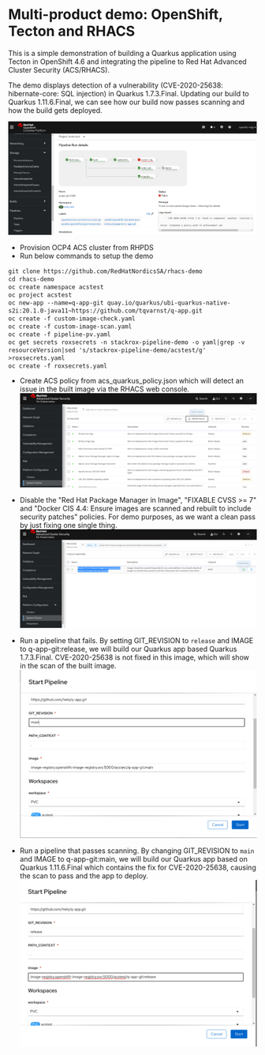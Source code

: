 # Multi-product demo: OpenShift, Tecton and RHACS
This is a simple demonstration of building a Quarkus application using Tecton in OpenShift 4.6 and integrating the pipeline to Red Hat Advanced Cluster Security (ACS/RHACS). 

The demo displays detection of a vulnerability (CVE-2020-25638: hibernate-core: SQL injection) in Quarkus 1.7.3.Final. Updating our build to Quarkus 1.11.6.Final, we can see how our build now passes scanning and how the build gets deployed.

![acs/tecton demo](img/demo.png)

* Provision OCP4 ACS cluster from RHPDS
* Run below commands to setup the demo
```
git clone https://github.com/RedHatNordicsSA/rhacs-demo
cd rhacs-demo
oc create namespace acstest
oc project acstest
oc new-app --name=q-app-git quay.io/quarkus/ubi-quarkus-native-s2i:20.1.0-java11~https://github.com/tqvarnst/q-app.git
oc create -f custom-image-check.yaml
oc create -f custom-image-scan.yaml
oc create -f pipeline-pv.yaml
oc get secrets roxsecrets -n stackrox-pipeline-demo -o yaml|grep -v resourceVersion|sed 's/stackrox-pipeline-demo/acstest/g' >roxsecrets.yaml
oc create -f roxsecrets.yaml
```

* Create ACS policy from acs_quarkus_policy.json which will detect an issue in the built image via the RHACS web console.
![acs policy](img/acs.png)

* Disable the "Red Hat Package Manager in Image", "FIXABLE CVSS >= 7" and "Docker CIS 4.4: Ensure images are scanned and rebuilt to include security patches" policies. For demo purposes, as we want a clean pass by just fixing one single thing.
![disable policy](img/disable.png)

* Run a pipeline that fails. By setting GIT_REVISION to `release` and IMAGE to q-app-git:release, we will build our Quarkus app based Quarkus 1.7.3.Final. CVE-2020-25638 is not fixed in this image, which will show in the scan of the built image. 
![failing pipeline](img/fail.png)

* Run a pipeline that passes scanning. By changing GIT_REVISION to `main` and IMAGE to q-app-git:main, we will build our Quarkus app based on Quarkus 1.11.6.Final which contains the fix for CVE-2020-25638, causing the scan to pass and the app to deploy.
![passing pipeline](img/pass.png)

